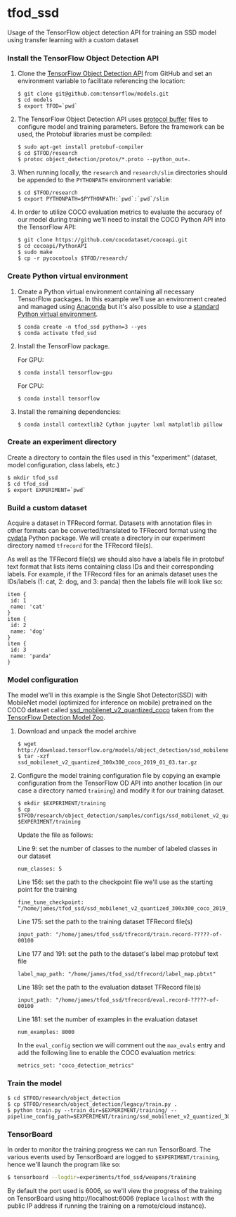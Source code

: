 # tfod_ssd
Usage of the TensorFlow object detection API for training an SSD model using transfer learning with a custom dataset 

### Install the TensorFlow Object Detection API
1. Clone the [TensorFlow Object Detection API](https://github.com/tensorflow/models/tree/master/research/object_detection) 
from GitHub and set an environment variable to facilitate referencing the location:
    ```
    $ git clone git@github.com:tensorflow/models.git
    $ cd models
    $ export TFOD=`pwd`
    ```

2. The TensorFlow Object Detection API uses [protocol buffer](https://developers.google.com/protocol-buffers) 
files to configure model and training parameters. Before the framework can be used, 
the Protobuf libraries must be compiled: 
    ```
    $ sudo apt-get install protobuf-compiler
    $ cd $TFOD/research
    $ protoc object_detection/protos/*.proto --python_out=.
    ```

3. When running locally, the `research` and `research/slim` 
directories should be appended to the `PYTHONPATH` environment variable: 
    ```
    $ cd $TFOD/research
    $ export PYTHONPATH=$PYTHONPATH:`pwd`:`pwd`/slim
    ```
4. In order to utilize COCO evaluation metrics to evaluate the accuracy of our model 
during training we'll need to install the COCO Python API into the TensorFlow API:
    ```
    $ git clone https://github.com/cocodataset/cocoapi.git
    $ cd cocoapi/PythonAPI
    $ sudo make
    $ cp -r pycocotools $TFOD/research/
    ```

### Create Python virtual environment
1. Create a Python virtual environment containing all necessary TensorFlow packages. 
In this example we'll use an environment created and managed using 
[Anaconda](https://www.anaconda.com/distribution/) but it's also possible to use 
a [standard Python virtual environment](https://packaging.python.org/guides/installing-using-pip-and-virtual-environments/).
    ```
    $ conda create -n tfod_ssd python=3 --yes
    $ conda activate tfod_ssd
    ```
2. Install the TensorFlow package.

    For GPU:
    ```
    $ conda install tensorflow-gpu
    ```
    For CPU:
    ```
    $ conda install tensorflow
    ```

3. Install the remaining dependencies:
    ```
    $ conda install contextlib2 Cython jupyter lxml matplotlib pillow
    ```

### Create an experiment directory
Create a directory to contain the files used in this "experiment" (dataset, model 
configuration, class labels, etc.)
```
$ mkdir tfod_ssd
$ cd tfod_ssd
$ export EXPERIMENT=`pwd`
```

### Build a custom dataset

Acquire a dataset in TFRecord format. Datasets with annotation files in other formats 
can be converted/translated to TFRecord format using the [cvdata](https://github.com/monocongo/cvdata) 
Python package. We will create a directory in our experiment directory named `tfrecord`
for the TFRecord file(s).

As well as the TFRecord file(s) we should also have a labels file in protobuf text 
format that lists items containing class IDs and their corresponding labels. 
For example, if the TFRecord files for an animals dataset uses the IDs/labels (1: cat, 
2: dog, and 3: panda) then the labels file will look like so:
```
item {
 id: 1
 name: 'cat'
}
item {
 id: 2
 name: 'dog'
}
item {
 id: 3
 name: 'panda'
}
```

### Model configuration
The model we’ll in this example is the Single Shot Detector(SSD) with MobileNet 
model (optimized for inference on mobile) pretrained on the COCO dataset called 
[ssd_mobilenet_v2_quantized_coco](http://download.tensorflow.org/models/object_detection/ssd_mobilenet_v2_quantized_300x300_coco_2019_01_03.tar.gz) 
taken from the [TensorFlow Detection Model Zoo](https://github.com/tensorflow/models/blob/master/research/object_detection/g3doc/detection_model_zoo.md).

1. Download and unpack the model archive
    ```
    $ wget http://download.tensorflow.org/models/object_detection/ssd_mobilenet_v2_quantized_300x300_coco_2019_01_03.tar.gz
    $ tar -xzf ssd_mobilenet_v2_quantized_300x300_coco_2019_01_03.tar.gz
    ```

2. Configure the model training configuration file by copying an example configuration 
from the TensorFlow OD API into another location (in our case a directory named 
`training`) and modify it for our training dataset.
    ```
    $ mkdir $EXPERIMENT/training
    $ cp $TFOD/research/object_detection/samples/configs/ssd_mobilenet_v2_quantized_300x300_coco.config $EXPERIMENT/training
    ```
   Update the file as follows:
   
   Line 9: set the number of classes to the number of labeled classes in our dataset
   ```
   num_classes: 5
   ```

   Line 156: set the path to the checkpoint file we'll use as the starting point for the training
   ```
   fine_tune_checkpoint: “/home/james/tfod_ssd/ssd_mobilenet_v2_quantized_300x300_coco_2019_01_03/model.ckpt"
   ```

   Line 175: set the path to the training dataset TFRecord file(s)
   ```
   input_path: "/home/james/tfod_ssd/tfrecord/train.record-?????-of-00100
   ``` 

   Line 177 and 191: set the path to the dataset's label map protobuf text file
   ```
   label_map_path: "/home/james/tfod_ssd/tfrecord/label_map.pbtxt"
   ```
   
   Line 189: set the path to the evaluation dataset TFRecord file(s)
   ```
   input_path: "/home/james/tfod_ssd/tfrecord/eval.record-?????-of-00100
   ``` 
   
   Line 181: set the number of examples in the evaluation dataset
   ```
   num_examples: 8000
   ```
   
   In the `eval_config` section we will comment out the `max_evals` entry and add 
   the following line to enable the COCO evaluation metrics:
   ```
   metrics_set: "coco_detection_metrics"
   ```

### Train the model
```
$ cd $TFOD/research/object_detection
$ cp $TFOD/research/object_detection/legacy/train.py .
$ python train.py --train_dir=$EXPERIMENT/training/ --pipeline_config_path=$EXPERIMENT/training/ssd_mobilenet_v2_quantized_300x300_coco.config
```
### TensorBoard
In order to monitor the training progress we can run TensorBoard. The various events 
used by TensorBoard are logged to `$EXPERIMENT/training`, hence we'll launch the 
program like so:
```bash
$ tensorboard --logdir=experiments/tfod_ssd/weapons/training
```
By default the port used is 6006, so we'll view the progress of the training on 
TensorBoard using http://localhost:6006 (replace `localhost` with the public IP 
address if running the training on a remote/cloud instance).
